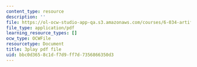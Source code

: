 ```yaml
---
content_type: resource
description: ''
file: https://ol-ocw-studio-app-qa.s3.amazonaws.com/courses/6-034-artificial-intelligence-fall-2010/bbc0d3658c1df7d9ff7d7356866350d3_A6Ud6oUCRak.pdf
file_type: application/pdf
learning_resource_types: []
ocw_type: OCWFile
resourcetype: Document
title: 3play pdf file
uid: bbc0d365-8c1d-f7d9-ff7d-7356866350d3
---
```

